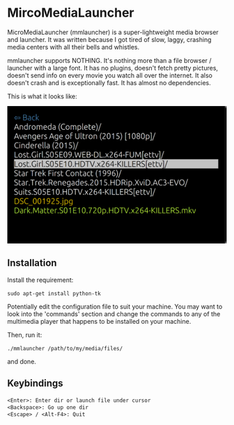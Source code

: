 # MircoMediaLauncher

MicroMediaLauncher (mmlauncher) is a super-lightweight media browser and
launcher. It was written because I got tired of slow, laggy, crashing media
centers with all their bells and whistles.

mmlauncher supports NOTHING. It's nothing more than a file browser / launcher
with a large font. It has no plugins, doesn't fetch pretty pictures, doesn't
send info on every movie you watch all over the internet. It also doesn't crash
and is exceptionally fast. It has almost no dependencies.

This is what it looks like:

![](https://raw.githubusercontent.com/fboender/micromedialauncher/master/screenshot.png)

## Installation

Install the requirement:

    sudo apt-get install python-tk

Potentially edit the configuration file to suit your machine. You may want to
look into the 'commands' section and change the commands to any of the
multimedia player that happens to be installed on your machine.

Then, run it:

    ./mmlauncher /path/to/my/media/files/

and done.

## Keybindings

    <Enter>: Enter dir or launch file under cursor
    <Backspace>: Go up one dir
    <Escape> / <Alt-F4>: Quit


